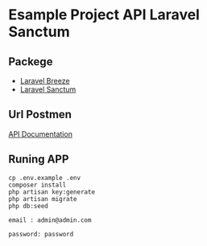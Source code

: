 # Esample Project API Laravel Sanctum

## Packege

-   [Laravel Breeze](https://laravel.com/docs/9.x/starter-kits#laravel-breeze)
-   [Laravel Sanctum](https://laravel.com/docs/9.x/sanctum)

## Url Postmen

[API Documentation](https://documenter.getpostman.com/view/13998016/2s935ivSkX)

## Runing APP

```ssh
cp .env.example .env
composer install
php artisan key:generate
php artisan migrate
php db:seed
```

`email : admin@admin.com`

`password: password`
